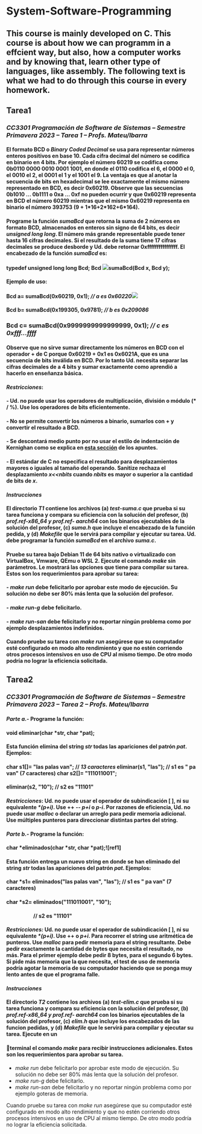 # System-Software-Programming
## This course is mainly developed on C. This course is about how we can programm in a effcient way, but also, how a computer works and by knowing that, learn other type of languages, like assembly. The following text is what we had to do through this course in every homework. 

## Tarea1
### *CC3301 Programación de Software de Sistemas – Semestre Primavera 2023 – Tarea 1 – Profs. Mateu/Ibarra*

#### El formato BCD o *Binary Coded Decimal*  se usa para representar números enteros positivos en base 10.  Cada cifra decimal del número se codifica en binario en 4 bits.  Por ejemplo el número 60219 se codifica como 0b0110 0000 0010 0001 1001, en donde el 0110 codifica el 6, el 0000 el 0, el 0010 el 2, el 0001 el 1 y el 1001 el 9.  La ventaja es que al anotar la secuencia de bits en hexadecimal se lee exactamente el mismo número representado en BCD, es decir 0x60219.  Observe que las secuencias 0b1010 … 0b1111 o 0xa … 0xf no pueden ocurrir y que 0x60219 representa en BCD el número 60219 mientras que el mismo 0x60219  representa  en  binario  el  número  393753  (9  + 1\*16+2\*162+6\*164).

#### Programe la función *sumaBcd* que retorna la suma de 2 números en formato BCD, almacenados en enteros sin signo de 64 bits, es decir *unsigned long long*.  El número más grande representable puede tener hasta 16 cifras decimales.  Si el resultado de la suma tiene 17 cifras decimales se produce desborde y Ud. debe retornar 0xffffffffffffffff.  El encabezado de la función *sumaBcd* es:

#### typedef unsigned long long **Bcd**; Bcd ![](Aspose.Words.c265c1e0-dacd-40f2-8200-8d2fa8ffa043.001.png)**sumaBcd**(Bcd x, Bcd y);

#### Ejemplo de uso:

#### Bcd a= sumaBcd(0x60219, 0x1); *// a es 0x60220![](Aspose.Words.c265c1e0-dacd-40f2-8200-8d2fa8ffa043.002.png)*

#### Bcd b= sumaBcd(0x199305, 0x9781); *// b es 0x209086*

### Bcd c= sumaBcd(0x9999999999999999, 0x1); *// c es 0xfff...ffff*

#### Observe que no sirve sumar directamente los números en BCD con el operador + de C porque 0x60219 + 0x1 es 0x6021A, que es una secuencia de bits inválida en BCD.  Por lo tanto Ud. necesita separar las cifras decimales de a 4 bits y sumar exactamente como aprendió a hacerlo en enseñanza básica.

#### *Restricciones*:

#### - Ud. no puede usar los operadores de multiplicación, división o módulo (\* / %).  Use los operadores de bits eficientemente.
#### - No se permite convertir los números a binario, sumarlos con + y convertir el resultado a BCD.
#### - Se descontará medio punto por no usar el estilo de indentación de Kernighan como se explica en [esta sección](https://wiki.dcc.uchile.cl/cc3301/principios#agrupacion_de_instrucciones) de los apuntes.
#### - El estándar de C no especifica el resultado para desplazamientos mayores o iguales al tamaño del operando.  Sanitize rechaza el desplazamiento *x<<nbits* cuando *nbits* es mayor o superior a la cantidad de bits de *x*.

#### ***Instrucciones***
####  El directorio *T1* contiene los archivos (a) *test-suma.c* que prueba si su tarea funciona y compara su eficiencia con la solución del profesor, (b) *prof.ref-x86\_64 y prof.ref- aarch64* con los binarios ejecutables de la solución del profesor, (c) *suma.h* que incluye el encabezado de la función pedida, y (d) *Makefile* que le servirá para compilar y ejecutar su tarea.  Ud. debe programar la función *sumaBcd*  en el archivo *suma.c*.

#### Pruebe su tarea bajo Debian 11 de 64 bits nativo o virtualizado con VirtualBox, Vmware, QEmu o WSL 2.  **Ejecute el comando *make* sin parámetros**.  Le mostrará las opciones que tiene para compilar su tarea. Estos son los requerimientos para aprobar su tarea:

#### - *make run* debe felicitarlo por aprobar este modo de ejecución. Su solución no debe ser 80% más lenta que la solución del profesor.
#### - *make run-g* debe felicitarlo.
#### - *make run-san*  debe felicitarlo y no reportar ningún problema como por ejemplo desplazamientos indefinidos.

#### Cuando pruebe su tarea con *make run* asegúrese que su computador esté configurado en modo alto rendimiento y que no estén corriendo otros procesos intensivos en uso de CPU al mismo tiempo.  De otro modo podría no lograr la eficiencia solicitada.



## Tarea2
### *CC3301 Programación de Software de Sistemas – Semestre Primavera 2023 – Tarea 2 – Profs. Mateu/Ibarra*

#### ***Parte a.-*** Programe la función:

#### void **eliminar**(char \*str, char \*pat);

#### Esta función elimina del string *str* todas las apariciones del patrón *pat*. Ejemplos:

#### char s1[]= "**las** pa**las** van"; // *13 caracteres* eliminar(s1, "las"); // s1 es " pa van" (7 caracteres) char s2[]= "11**10**1**10**01";

#### eliminar(s2, "10"); // s2 es "11101"

#### *Restricciones*: Ud. no puede usar el operador de subindicación [ ], ni su equivalente *\*(p+i)*.  Use ++ *--* *p+i* o *p-i*.  Por razones de eficiencia, Ud. no puede usar *malloc*  o declarar un arreglo para pedir memoria adicional.  Use múltiples punteros para direccionar distintas partes del string.

#### ***Parte b.-*** Programe la función:

#### char \***eliminados**(char \*str, char \*pat);![ref1]

#### Esta función entrega un nuevo string en donde se han eliminado del string *str* todas las apariciones del patrón *pat*.  Ejemplos:

#### char \*s1= eliminados("**las** pa**las** van", "las");           // s1 es " pa van" (7 caracteres)

#### char \*s2= eliminados("11**10**1**10**01", "10");

#### `          `// s2 es "11101"

#### *Restricciones:* Ud. no puede usar el operador de subindicación [ ], ni su equivalente *\*(p+i)*. Use ++ o *p+i*.  Para recorrer el string use aritmética de punteros.  Use *malloc* para pedir memoria para el string resultante. Debe pedir exactamente la cantidad de bytes que necesita el resultado, no más.  Para el primer ejemplo debe pedir 8 bytes, para el segundo 6 bytes.  Si pide más memoria que la que necesita, el test de uso de memoria podría agotar la memoria de su computador haciendo que se ponga muy lento antes de que el programa falle.

#### ***Instrucciones***

#### El directorio *T2* contiene los archivos (a) *test-elim.c* que prueba si su tarea funciona y compara su eficiencia con la solución del profesor, (b) *prof.ref-x86\_64 y prof.ref- aarch64* con los binarios ejecutables de la solución del profesor, (c) *elim.h*  que incluye los encabezados de las funcion pedidas, y (d) *Makefile* que le servirá para compilar y ejecutar su tarea.  **Ejecute en un**

#### **terminal el comando *make***  para recibir instrucciones adicionales. Estos son los requerimientos para aprobar su tarea.

- *make run* debe felicitarlo por aprobar este modo de ejecución. Su solución no debe ser 80% más lenta que la solución del profesor.
- *make run-g* debe felicitarlo.
- *make run-san*  debe felicitarlo y no reportar ningún problema como por ejemplo goteras de memoria.

Cuando pruebe su tarea con *make run* asegúrese que su computador esté configurado en modo alto rendimiento y que no estén corriendo otros procesos intensivos en uso de CPU al mismo tiempo.  De otro modo podría no lograr la eficiencia solicitada.
